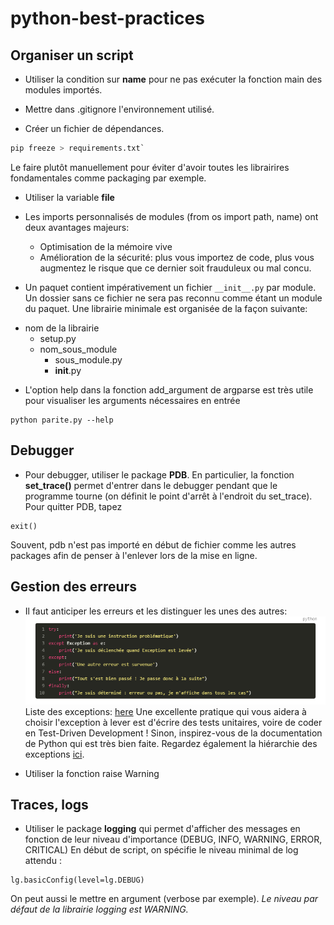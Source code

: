 # python-best-practices

## Organiser un script

+ Utiliser la condition sur **__name__** pour ne pas exécuter la fonction main des modules importés.

+ Mettre dans .gitignore l'environnement utilisé.

+ Créer un fichier de dépendances.
```python
pip freeze > requirements.txt`
```
Le faire plutôt manuellement pour éviter d'avoir toutes les librairires fondamentales comme packaging par exemple.

+ Utiliser la variable **__file__**

+ Les imports personnalisés de modules (from os import path, name) ont deux avantages majeurs:
    + Optimisation de la mémoire vive
    + Amélioration de la sécurité: plus vous importez de code, plus vous augmentez le risque que ce dernier soit frauduleux ou mal concu.
    
+ Un paquet contient impérativement un fichier `__init__.py` par module. Un dossier sans ce fichier ne sera pas reconnu comme étant un module du paquet.
Une librairie minimale est organisée de la façon suivante:
 - nom de la librairie
    - setup.py 
    - nom_sous_module
        - sous_module.py
        - __init__.py
        
+ L'option help dans la fonction add_argument de argparse est très utile pour visualiser les arguments nécessaires en entrée
```
python parite.py --help
```


## Debugger

+ Pour debugger, utiliser le package **PDB**.
En particulier, la fonction **set_trace()** permet d'entrer dans le debugger pendant que le programme tourne (on définit le point d'arrêt à l'endroit du set_trace).
Pour quitter PDB, tapez
```
exit()
```
Souvent, pdb n'est pas importé en début de fichier comme les autres packages afin de penser à l'enlever lors de la mise en ligne.


## Gestion des erreurs

+ Il faut anticiper les erreurs et les distinguer les unes des autres:
![handle-errors-with-try-except](Handle-errors-with-try-except.png)
Liste des exceptions: [here](https://docs.python.org/3.6/library/exceptions.html#exceptions.TypeError)
Une excellente pratique qui vous aidera à choisir l'exception à lever est d'écrire des tests unitaires, voire de coder en Test-Driven Development ! Sinon, inspirez-vous de la documentation de Python qui est très bien faite. Regardez également la hiérarchie des exceptions [ici](https://docs.python.org/3.6/library/exceptions.html#exception-hierarchy).

+ Utiliser la fonction raise Warning 


## Traces, logs

+ Utiliser le package **logging** qui permet d'afficher des messages en fonction de leur niveau d'importance (DEBUG, INFO, WARNING, ERROR, CRITICAL)
En début de script, on spécifie le niveau minimal de log attendu :
```
lg.basicConfig(level=lg.DEBUG)
```
On peut aussi le mettre en argument (verbose par exemple).
*Le niveau par défaut de la librairie logging est WARNING.*